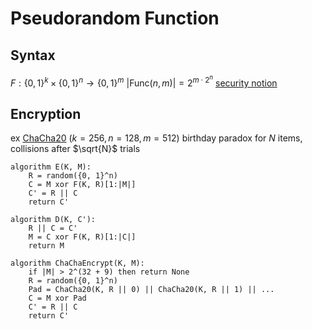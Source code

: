 # Pseudorandom Function
## Syntax
$F : \{0, 1\}^k \times \{0, 1\}^n \to \{0, 1\}^m$
	$|\mathrm{Func}(n, m)| = 2^{m \cdot 2^n}$
	[security notion](security-notion.md)
## Encryption
ex [ChaCha20](https://en.wikipedia.org/wiki/ChaCha20-Poly1305) ($k = 256, n = 128, m = 512$)
birthday paradox
	for $N$ items, collisions after $\sqrt{N}$ trials
```
algorithm E(K, M):
	R = random({0, 1}^n)
	C = M xor F(K, R)[1:|M|]
	C' = R || C
	return C'

algorithm D(K, C'):
	R || C = C'
	M = C xor F(K, R)[1:|C|]
	return M

algorithm ChaChaEncrypt(K, M):
	if |M| > 2^(32 + 9) then return None
	R = random({0, 1}^n)
	Pad = ChaCha20(K, R || 0) || ChaCha20(K, R || 1) || ...
	C = M xor Pad
	C' = R || C
	return C'
```